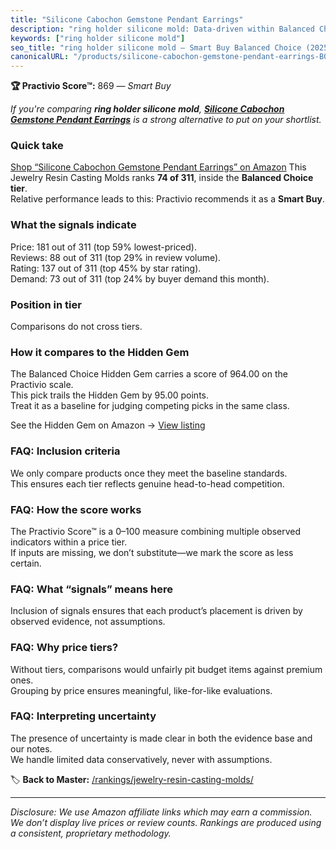 ```yaml
---
title: "Silicone Cabochon Gemstone Pendant Earrings"
description: "ring holder silicone mold: Data-driven within Balanced Choice ranking using the Practivio Score™. Positioned by quality, value, demand, findability, momentum."
keywords: ["ring holder silicone mold"]
seo_title: "ring holder silicone mold — Smart Buy Balanced Choice (2025)"
canonicalURL: "/products/silicone-cabochon-gemstone-pendant-earrings-B07MB9W1M8/"
---
```


**🏆 Practivio Score™:** 869 — _Smart Buy_


*If you're comparing **ring holder silicone mold**, **[Silicone Cabochon Gemstone Pendant Earrings](https://www.amazon.com/dp/B07MB9W1M8?tag=practivio-20)** is a strong alternative to put on your shortlist.*
### Quick take
[Shop “Silicone Cabochon Gemstone Pendant Earrings” on Amazon](https://www.amazon.com/dp/B07MB9W1M8?tag=practivio-20)
This Jewelry Resin Casting Molds ranks **74 of 311**, inside the **Balanced Choice tier**.  
Relative performance leads to this: Practivio recommends it as a **Smart Buy**.

### What the signals indicate
Price: 181 out of 311 (top 59% lowest-priced).  
Reviews: 88 out of 311 (top 29% in review volume).  
Rating: 137 out of 311 (top 45% by star rating).  
Demand: 73 out of 311 (top 24% by buyer demand this month).

### Position in tier
Comparisons do not cross tiers.

### How it compares to the Hidden Gem
The Balanced Choice Hidden Gem carries a score of 964.00 on the Practivio scale.  
This pick trails the Hidden Gem by 95.00 points.  
Treat it as a baseline for judging competing picks in the same class.  

See the Hidden Gem on Amazon → [View listing](https://www.amazon.com/dp/B08L7PP8F9?tag=practivio-20)

### FAQ: Inclusion criteria
We only compare products once they meet the baseline standards.  
This ensures each tier reflects genuine head-to-head competition.

### FAQ: How the score works
The Practivio Score™ is a 0–100 measure combining multiple observed indicators within a price tier.  
If inputs are missing, we don’t substitute—we mark the score as less certain.

### FAQ: What “signals” means here
Inclusion of signals ensures that each product’s placement is driven by observed evidence, not assumptions.

### FAQ: Why price tiers?
Without tiers, comparisons would unfairly pit budget items against premium ones.  
Grouping by price ensures meaningful, like-for-like evaluations.

### FAQ: Interpreting uncertainty
The presence of uncertainty is made clear in both the evidence base and our notes.  
We handle limited data conservatively, never with assumptions.


🏷️ **Back to Master:** [/rankings/jewelry-resin-casting-molds/](/rankings/jewelry-resin-casting-molds/)

---
_Disclosure: We use Amazon affiliate links which may earn a commission. We don’t display live prices or review counts. Rankings are produced using a consistent, proprietary methodology._
